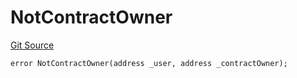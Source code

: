 # NotContractOwner
[Git Source](https://github.com/thrackle-io/forte-rules-engine/blob/bdbc52f883a20b14a0585dd8216061e6f7e40df3/src/protocol/economic/ruleProcessor/RuleProcessorDiamondLib.sol)


```solidity
error NotContractOwner(address _user, address _contractOwner);
```

